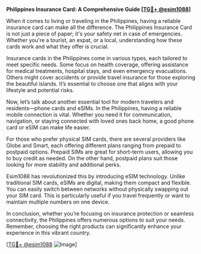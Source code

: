 **Philippines Insurance Card: A Comprehensive Guide [[TG💪+ @esim1088](https://t.me/s/esim1088)]**

When it comes to living or traveling in the Philippines, having a reliable insurance card can make all the difference. The Philippines Insurance Card is not just a piece of paper; it's your safety net in case of emergencies. Whether you're a tourist, an expat, or a local, understanding how these cards work and what they offer is crucial.

Insurance cards in the Philippines come in various types, each tailored to meet specific needs. Some focus on health coverage, offering assistance for medical treatments, hospital stays, and even emergency evacuations. Others might cover accidents or provide travel insurance for those exploring the beautiful islands. It’s essential to choose one that aligns with your lifestyle and potential risks.

Now, let’s talk about another essential tool for modern travelers and residents—phone cards and eSIMs. In the Philippines, having a reliable mobile connection is vital. Whether you need it for communication, navigation, or staying connected with loved ones back home, a good phone card or eSIM can make life easier. 

For those who prefer physical SIM cards, there are several providers like Globe and Smart, each offering different plans ranging from prepaid to postpaid options. Prepaid SIMs are great for short-term users, allowing you to buy credit as needed. On the other hand, postpaid plans suit those looking for more stability and additional perks.

Esim1088 has revolutionized this by introducing eSIM technology. Unlike traditional SIM cards, eSIMs are digital, making them compact and flexible. You can easily switch between networks without physically swapping out your SIM card. This is particularly useful if you travel frequently or want to maintain multiple numbers on one device. 

In conclusion, whether you’re focusing on insurance protection or seamless connectivity, the Philippines offers numerous options to suit your needs. Remember, choosing the right products can significantly enhance your experience in this vibrant country. 

[[TG💪+ @esim1088](https://t.me/s/esim1088) ![Image](https://i.postimg.cc/Y0z9fWf4/image.png)]